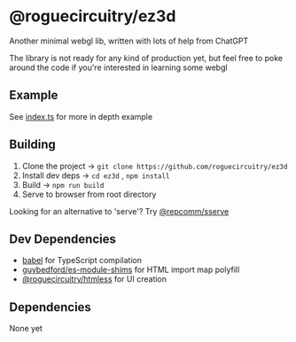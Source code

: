 # @roguecircuitry/ez3d

Another minimal webgl lib, written with lots of help from ChatGPT

The library is not ready for any kind of production yet, but feel free to poke around the code if you're interested in learning some webgl

## Example
See [index.ts](./index.ts) for more in depth example



## Building
1. Clone the project -> `git clone https://github.com/roguecircuitry/ez3d`
2. Install dev deps -> `cd ez3d` , `npm install`
3. Build -> `npm run build`
4. Serve to browser from root directory

Looking for an alternative to 'serve'? Try [@repcomm/sserve](https://github.com/RepComm/sserve)

## Dev Dependencies
- [babel](https://github.com/babel/babel) for TypeScript compilation
- [guybedford/es-module-shims](https://github.com/guybedford/es-module-shims)  for HTML import map polyfill
- [@roguecircuitry/htmless](https://github.com/RogueCircuitry/htmless) for UI creation

## Dependencies
None yet

